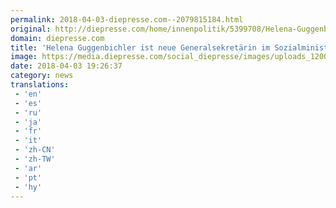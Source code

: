 ```yaml
---
permalink: 2018-04-03-diepresse.com--2079815184.html
original: http://diepresse.com/home/innenpolitik/5399708/Helena-Guggenbichler-ist-neue-Generalsekretaerin-im-Sozialministerium?from=rss
domain: diepresse.com
title: 'Helena Guggenbichler ist neue Generalsekretärin im Sozialministerium'
image: https://media.diepresse.com/social_diepresse/images/uploads_1200/4/9/c/5399708/D4400877-C7C3-4355-966E-671D91783245_v0_h.jpg
date: 2018-04-03 19:26:37
category: news
translations: 
 - 'en'
 - 'es'
 - 'ru'
 - 'ja'
 - 'fr'
 - 'it'
 - 'zh-CN'
 - 'zh-TW'
 - 'ar'
 - 'pt'
 - 'hy'
---
```


